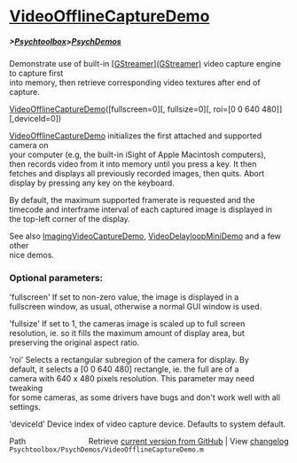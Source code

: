# [VideoOfflineCaptureDemo](VideoOfflineCaptureDemo)
##### >[Psychtoolbox](Psychtoolbox)>[PsychDemos](PsychDemos)

Demonstrate use of built-in [[GStreamer](GStreamer)][(GStreamer)]((GStreamer)) video capture engine to capture first  
into memory, then retrieve corresponding video textures after end of capture.  
  
[VideoOfflineCaptureDemo](VideoOfflineCaptureDemo)([fullscreen=0][, fullsize=0][, roi=[0 0 640 480]][,deviceId=0])  
  
[VideoOfflineCaptureDemo](VideoOfflineCaptureDemo) initializes the first attached and supported camera on  
your computer (e.g, the built-in iSight of Apple Macintosh computers),  
then records video from it into memory until you press a key. It then  
fetches and displays all previously recorded images, then quits. Abort  
display by pressing any key on the keyboard.  
  
By default, the maximum supported framerate is requested and the  
timecode and interframe interval of each captured image is displayed in  
the top-left corner of the display.  
  
See also [ImagingVideoCaptureDemo](ImagingVideoCaptureDemo), [VideoDelayloopMiniDemo](VideoDelayloopMiniDemo) and a few other  
nice demos.  
  
### Optional parameters:  
  
'fullscreen' If set to non-zero value, the image is displayed in a  
fullscreen window, as usual, otherwise a normal GUI window is used.  
  
'fullsize' If set to 1, the cameras image is scaled up to full screen  
resolution, ie. so it fills the maximum amount of display area, but  
preserving the original aspect ratio.  
  
'roi' Selects a rectangular subregion of the camera for display. By  
default, it selects a [0 0 640 480] rectangle, ie. the full are of a  
camera with 640 x 480 pixels resolution. This parameter may need tweaking  
for some cameras, as some drivers have bugs and don't work well with all  
settings.  
  
'deviceId' Device index of video capture device. Defaults to system default.  
  




<div class="code_header" style="text-align:right;">
  <span style="float:left;">Path&nbsp;&nbsp;</span> <span class="counter">Retrieve <a href=
  "https://raw.github.com/Psychtoolbox-3/Psychtoolbox-3/beta/Psychtoolbox/PsychDemos/VideoOfflineCaptureDemo.m">current version from GitHub</a> | View <a href=
  "https://github.com/Psychtoolbox-3/Psychtoolbox-3/commits/beta/Psychtoolbox/PsychDemos/VideoOfflineCaptureDemo.m">changelog</a></span>
</div>
<div class="code">
  <code>Psychtoolbox/PsychDemos/VideoOfflineCaptureDemo.m</code>
</div>

